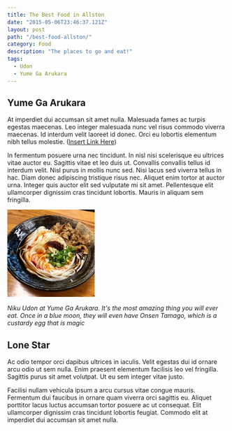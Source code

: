 ```yaml
---
title: The Best Food in Allston
date: "2015-05-06T23:46:37.121Z"
layout: post
path: "/best-food-allston/"
category: Food
description: "The places to go and eat!"
tags:
  - Udon
  - Yume Ga Arukara
---
```


## Yume Ga Arukara
At imperdiet dui accumsan sit amet nulla. Malesuada fames ac turpis egestas maecenas. Leo integer malesuada nunc vel risus commodo viverra maecenas. Id interdum velit laoreet id donec. Orci eu lobortis elementum nibh tellus molestie. ([Insert Link Here](http://en.wikipedia.org/wiki/Salted_duck_egg))

In fermentum posuere urna nec tincidunt. In nisl nisi scelerisque eu ultrices vitae auctor eu. Sagittis vitae et leo duis ut. Convallis convallis tellus id interdum velit. Nisl purus in mollis nunc sed. Nisi lacus sed viverra tellus in hac. Diam donec adipiscing tristique risus nec. Aliquet enim tortor at auctor urna. Integer quis auctor elit sed vulputate mi sit amet. Pellentesque elit ullamcorper dignissim cras tincidunt lobortis. Mauris in aliquam sem fringilla.


![Niku Udon at Yume Ga Arukara. It's the most amazing thing you will ever eat](./udon.jpg)

_Niku Udon at Yume Ga Arukara. It's the most amazing thing you will ever eat. Once in a blue moon, they will even have Onsen Tamago, which is a custardy egg that is magic_

<!--more--> 

## Lone Star
Ac odio tempor orci dapibus ultrices in iaculis. Velit egestas dui id ornare arcu odio ut sem nulla. Enim praesent elementum facilisis leo vel fringilla. Sagittis purus sit amet volutpat. Ut eu sem integer vitae justo.

Facilisi nullam vehicula ipsum a arcu cursus vitae congue mauris. Fermentum dui faucibus in ornare quam viverra orci sagittis eu. Aliquet porttitor lacus luctus accumsan tortor posuere ac ut consequat. Elit ullamcorper dignissim cras tincidunt lobortis feugiat. Commodo elit at imperdiet dui accumsan sit amet nulla.